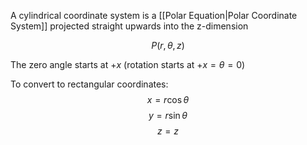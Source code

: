 A cylindrical coordinate system is a [[Polar Equation|Polar Coordinate System]] projected straight upwards into the z-dimension

$$P(r, \theta, z)$$

The zero angle starts at $+x$ (rotation starts at $+x = \theta = 0$)

To convert to rectangular coordinates:
$$x =  r \cos{\theta}$$
$$y = r \sin{\theta}$$
$$z = z$$
